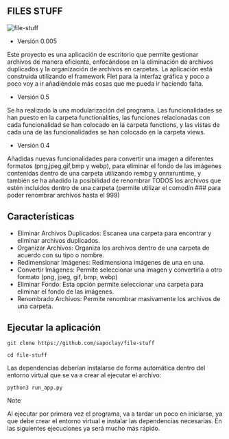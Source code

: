 ## FILES STUFF

![file-stuff](https://github.com/user-attachments/assets/91bc7b6a-9263-4584-b142-4ead1a5e1e0b)

- Versión 0.005

Este proyecto es una aplicación de escritorio que permite gestionar archivos de manera eficiente, enfocándose en la eliminación de archivos duplicados y la organización de archivos en carpetas. La aplicación está construida utilizando el framework Flet para la interfaz gráfica y poco a poco voy a ir añadiéndole más cosas que me pueda ir haciendo falta.

- Versión 0.5

Se ha realizado la una modularización del programa. Las funcionalidades se han puesto en la carpeta functionalities, las funciones relacionadas con cada funcionalidad se han colocado en la carpeta functions, y las vistas de cada una de las funcionalidades se han colocado en la carpeta views.

- Versión 0.4

Añadidas nuevas funcionalidades para convertir una imagen a diferentes formatos (png,jpeg,gif,bmp y webp), para eliminar el fondo de las imágenes contenidas dentro de una carpeta utilizando rembg y onnxruntime, y también se ha añadido la posibilidad de renombrar TODOS los archivos que estén incluidos dentro de una carpeta (permite utilizar el comodín ### para poder renombrar archivos hasta el 999)

## Características

- Eliminar Archivos Duplicados: Escanea una carpeta para encontrar y eliminar archivos duplicados.
- Organizar Archivos: Organiza los archivos dentro de una carpeta de acuerdo con su tipo o nombre.
- Redimensionar Imágenes: Redimensiona imágenes de una en una. 
- Convertir Imágenes: Permite seleccionar una imagen y convertirla a otro formato (png, jpeg, gif, bmp, webp)
- Eliminar Fondo: Esta opción permite seleccionar una carpeta para eliminar el fondo de las imágenes.
- Renombrado Archivos: Permite renombrar masivamente los archivos de una carpeta.


## Ejecutar la aplicación

```
git clone https://github.com/sapoclay/file-stuff

cd file-stuff
```

Las dependencias deberían instalarse de forma automática dentro del entorno virtual que se va a crear al ejecutar el archivo:

```
python3 run_app.py
```

>[!NOTE]
>Al ejecutar por primera vez el programa, va a tardar un poco en iniciarse, ya que debe crear el entorno virtual e instalar las dependencias necesarias.
>En las siguientes ejecuciones ya será mucho más rápido.

